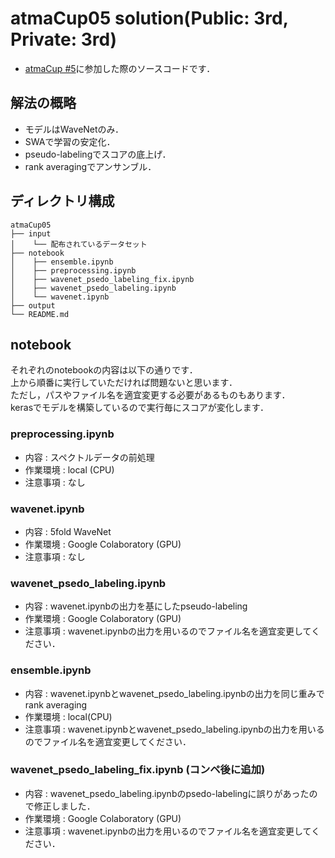 # atmaCup05 solution(Public: 3rd, Private: 3rd)

* [atmaCup #5](https://atma.connpass.com/event/175139/)に参加した際のソースコードです．

## 解法の概略
* モデルはWaveNetのみ．
* SWAで学習の安定化．
* pseudo-labelingでスコアの底上げ．
* rank averagingでアンサンブル．

## ディレクトリ構成
```
atmaCup05
├── input
│    └── 配布されているデータセット
├── notebook
│    ├── ensemble.ipynb
│    ├── preprocessing.ipynb
│    ├── wavenet_psedo_labeling_fix.ipynb
│    ├── wavenet_psedo_labeling.ipynb
│    └── wavenet.ipynb
├── output
└── README.md
```

## notebook 
それぞれのnotebookの内容は以下の通りです．  
上から順番に実行していただければ問題ないと思います．  
ただし，パスやファイル名を適宜変更する必要があるものもあります．  
kerasでモデルを構築しているので実行毎にスコアが変化します．  

### preprocessing.ipynb
* 内容 : スペクトルデータの前処理
* 作業環境 : local (CPU)  
* 注意事項 : なし

### wavenet.ipynb
* 内容 : 5fold WaveNet
* 作業環境 : Google Colaboratory (GPU)  
* 注意事項 : なし

### wavenet_psedo_labeling.ipynb
* 内容 : wavenet.ipynbの出力を基にしたpseudo-labeling
* 作業環境 : Google Colaboratory (GPU)  
* 注意事項 : wavenet.ipynbの出力を用いるのでファイル名を適宜変更してください．

### ensemble.ipynb
* 内容 : wavenet.ipynbとwavenet_psedo_labeling.ipynbの出力を同じ重みでrank averaging
* 作業環境 : local(CPU)  
* 注意事項 : wavenet.ipynbとwavenet_psedo_labeling.ipynbの出力を用いるのでファイル名を適宜変更してください．

### wavenet_psedo_labeling_fix.ipynb (コンペ後に追加)
* 内容 : wavenet_psedo_labeling.ipynbのpsedo-labelingに誤りがあったので修正しました．
* 作業環境 : Google Colaboratory (GPU)  
* 注意事項 : wavenet.ipynbの出力を用いるのでファイル名を適宜変更してください．